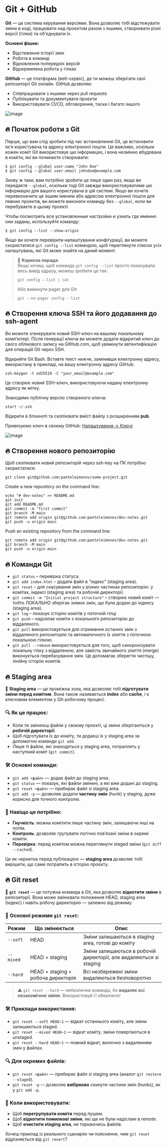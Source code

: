 # Git + GitHub

**Git** — це система керування версіями. Вона дозволяє тобі відстежувати зміни в коді, працювати над проєктом разом з іншими, створювати різні версії (гілки) та об'єднувати їх.

**Основні фішки:**

- Відстеження історії змін
- Робота в команді
- Відновлення попередніх версій
- Відокремлена робота у гілках

**GitHub** — це платформа (веб-сервіс), де ти можеш зберігати свої репозиторії Git онлайн. GitHub дозволяє:

- Співпрацювати з іншими через pull requests
- Публікувати та документувати проєкти
- Використовувати CI/CD, обговорення, таски і багато іншого

![image](./assets/git_github-000.png)

## 🔥 Початок роботи з Git

Перше, що вам слід зробити під час встановлення Git, це встановити ім'я користувача та адресу електронної пошти. Це важливо, оскільки кожен коміт Git використовує цю інформацію, і вона незмінно вбудована в коміти, які ви починаєте створювати:

```
$ git config --global user.name "John Doe"
$ git config --global user.email johndoe@example.com
```

Знову ж таки, вам потрібно зробити це лише один раз, якщо ви передаєте `--global`, оскільки тоді Git завжди використовуватиме цю інформацію для вашого користувача в цій системі. Якщо ви хочете перевизначити це іншим іменем або адресою електронної пошти для певних проектів, ви можете виконати команду без `--global`, коли ви перебуваєте в цьому проекті.

Чтобы посмотреть все установленные настройки и узнать где именно они заданы, используйте команду:

`$ git config --list --show-origin`

Якщо ви хочете перевірити налаштування конфігурації, ви можете скористатися `git config --list` командою, щоб переглянути список усіх налаштувань, які Git може знайти на даний момент.

> 📌 **Корисна порада:**  
> Якщо хочеш, щоб команда `git config --list` просто показувала весь вивід одразу, можеш зробити це так:
>
> ```
> git config --list | cat
> ```
>
> Або вимкнути pager для Git:
>
> ```
> git --no-pager config --list
> ```

## 🔥 Створення ключа SSH та його додавання до ssh-agent

Ви можете згенерувати новий SSH-ключ на вашому локальному комп’ютері. Після генерації ключа ви можете додати відкритий ключ до свого облікового запису на GitHub.com, щоб увімкнути автентифікацію для операцій Git через SSH.

Відкрийте Git Bash. Вставте текст нижче, замінивши електронну адресу, використану в прикладі, на вашу електронну адресу GitHub.

```
ssh-keygen -t ed25519 -C "your_email@example.com"
```

Це створює новий SSH-ключ, використовуючи надану електронну адресу як мітку.

Знаходимо публічну версію створеного ключа:

```
start ~/.ssh
```

Відкрити в блокноті та скопіювати вміст файлу з розширенням **pub**.

Привязуємо ключ в своєму GitHub: [Налаштування -> Ключі](https://github.com/settings/keys)

![image](./assets/git_github-001.png)

## 🔥 Створення нового репозиторію

Щоб скопіювати новий репозиторій через ssh-key на ПК потрібно скористатися:

```
git clone git@github.com:panteleimonov/some-project.git
```

Create a new repository on the command line:

```
echo "# dev-notes" >> README.md
git init
git add README.md
git commit -m "first commit"
git branch -M main
git remote add origin git@github.com:panteleimonov/dev-notes.git
git push -u origin main
```

Push an existing repository from the command line:

```
git remote add origin git@github.com:panteleimonov/dev-notes.git
git branch -M main
git push -u origin main
```

## 🔥 Команди Git

- `git status` – перевірка статуса.
- `git add index.html` – додати файл в “індекс” (staging area).
- `git reset` – для скасування змін у різних частинах репозиторію: у комітах, індексі (staging area) та робочій директорії.
- `git commit -m "Initial project structure"` – створює новий коміт — тобто ЛОКАЛЬНО зберігає знімок змін, що були додані до індексу (staging area).
- `git log` – показує історію комітів у поточній гілці
- `git push` – надсилає коміти з локального репозиторію до віддаленого.
- `git pull` використовується для отримання останніх змін з віддаленого репозиторію та автоматичного їх злиття з поточною локальною гілкою.
- `git pull --rebase` використовується для того, щоб синхронізувати локальну гілку з віддаленою, але замість звичайного злиття (merge) виконується перебазування змін. Це допомагає зберегти чистішу, лінійну історію комітів.

## 🔥 Staging area

🧩 **Staging area** — це проміжна зона, яка дозволяє тобі **підготувати зміни перед комітом**. Вона також називається **index** або **cache**, і є ключовим елементом у Git-робочому процесі.

### 🔍 Як це працює:

- Коли ти змінюєш файли у своєму проєкті, ці зміни зберігаються у **робочій директорії**.
- Щоб підготувати їх до коміту, ти додаєш їх у staging area за допомогою команди `git add`.
- Лише ті файли, які знаходяться у staging area, потраплять у наступний коміт (`git commit`).

### 🛠️ Основні команди:

- `git add <файл>` — додає файл до staging area.
- `git status` — показує, які файли змінені, а які вже додані до staging.
- `git reset <файл>` — прибирає файл зі staging area.
- `git add -p` — дозволяє додати **частину змін** (hunk) у staging, дуже корисно для точного контролю.

### 🎯 Навіщо це потрібно:

- **Гнучкість**: можна комітити лише частину змін, залишаючи інші на потім.
- **Контроль**: дозволяє групувати логічно пов’язані зміни в окремі коміти.
- **Перевірка**: перед комітом можна переглянути staged зміни (`git diff --cached`).

Це як чернетка перед публікацією — **staging area** дозволяє тобі вирішити, що саме потрапить в історію проєкту.

## 🔥 Git reset

🔄 **`git reset`** — це потужна команда в Git, яка дозволяє **відкотити зміни** в репозиторії. Вона може змінювати положення HEAD, staging area (індекс) і навіть робочу директорію — залежно від режиму.

### 🧠 Основні режими `git reset`:

| Режим     | Що змінюється                      | Опис                                                               |
| --------- | ---------------------------------- | ------------------------------------------------------------------ |
| `--soft`  | HEAD                               | Зміни залишаються в staging area, готові до коміту                 |
| `--mixed` | HEAD + staging                     | Зміни залишаються в робочій директорії, але видаляються зі staging |
| `--hard`  | HEAD + staging + робоча директорія | Всі незбережені зміни видаляються безповоротно                     |

> ⚠️ `git reset --hard` — небезпечна команда, бо **видаляє всі незакомічені зміни**. Використовуй її обережно!

### 🛠️ Приклади використання:

- `git reset --soft HEAD~1` — відкат останнього коміту, але зміни залишаються staged.
- `git reset --mixed HEAD~1` — відкат коміту, зміни повертаються в unstaged.
- `git reset --hard HEAD~1` — повний відкат, включно з видаленням змін у файлах.

### 🔍 Для окремих файлів:

- `git reset <файл>` — прибирає файл зі staging area (аналог `git restore --staged`).
- `git reset -p` — дозволяє **вибірково** скинути частини змін (hunks), як у `git add -p`.

### 🧭 Коли використовувати:

- Щоб **перегрупувати коміти** перед пушем.
- Щоб **відкотити помилкові зміни**, які ще не були надіслані в remote.
- Щоб **очистити staging area**, не торкаючись файлів.

Хочеш приклад із реального сценарію чи пояснення, чим `git reset` відрізняється від `git revert`?
